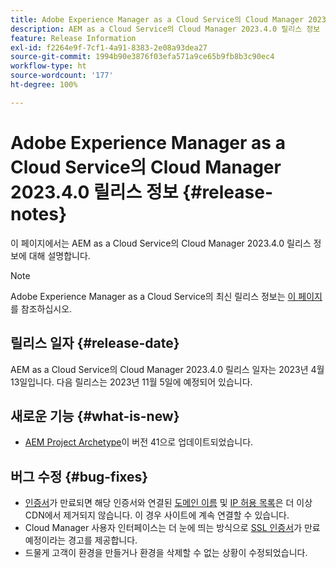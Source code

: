 ```yaml
---
title: Adobe Experience Manager as a Cloud Service의 Cloud Manager 2023.4.0 릴리스 정보
description: AEM as a Cloud Service의 Cloud Manager 2023.4.0 릴리스 정보
feature: Release Information
exl-id: f2264e9f-7cf1-4a91-8383-2e08a93dea27
source-git-commit: 1994b90e3876f03efa571a9ce65b9fb8b3c90ec4
workflow-type: ht
source-wordcount: '177'
ht-degree: 100%

---
```


# Adobe Experience Manager as a Cloud Service의 Cloud Manager 2023.4.0 릴리스 정보 {#release-notes}

이 페이지에서는 AEM as a Cloud Service의 Cloud Manager 2023.4.0 릴리스 정보에 대해 설명합니다.

>[!NOTE]
>
>Adobe Experience Manager as a Cloud Service의 최신 릴리스 정보는 [이 페이지](/help/release-notes/release-notes-cloud/release-notes-current.md)를 참조하십시오.

## 릴리스 일자 {#release-date}

AEM as a Cloud Service의 Cloud Manager 2023.4.0 릴리스 일자는 2023년 4월 13일입니다. 다음 릴리스는 2023년 11월 5일에 예정되어 있습니다.

## 새로운 기능 {#what-is-new}

* [AEM Project Archetype](https://experienceleague.adobe.com/docs/experience-manager-core-components/using/developing/archetype/overview.html)이 버전 41으로 업데이트되었습니다.

## 버그 수정 {#bug-fixes}

* [인증서](/help/implementing/cloud-manager/managing-ssl-certifications/introduction.md)가 만료되면 해당 인증서와 연결된 [도메인 이름](/help/implementing/cloud-manager/custom-domain-names/introduction.md) 및 [IP 허용 목록](/help/implementing/cloud-manager/ip-allow-lists/introduction.md)은 더 이상 CDN에서 제거되지 않습니다. 이 경우 사이트에 계속 연결할 수 있습니다.
* Cloud Manager 사용자 인터페이스는 더 눈에 띄는 방식으로 [SSL 인증서](/help/implementing/cloud-manager/managing-ssl-certifications/introduction.md)가 만료 예정이라는 경고를 제공합니다.
* 드물게 고객이 환경을 만들거나 환경을 삭제할 수 없는 상황이 수정되었습니다.
